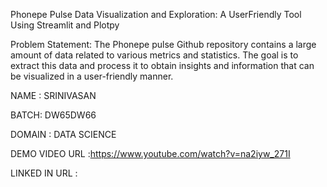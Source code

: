 Phonepe Pulse Data Visualization and Exploration: A UserFriendly Tool Using Streamlit and Plotpy

Problem Statement: The Phonepe pulse Github repository contains a large amount of data related to various metrics and statistics. The goal is to extract this data and process it to obtain insights and information that can be visualized in a user-friendly manner.

NAME : SRINIVASAN

BATCH: DW65DW66

DOMAIN : DATA SCIENCE

DEMO VIDEO URL :https://www.youtube.com/watch?v=na2iyw_271I

LINKED IN URL :

